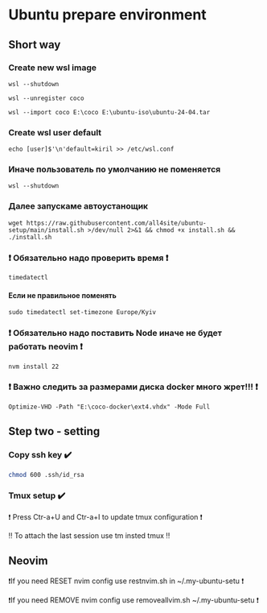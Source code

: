 # Ubuntu prepare environment
## Short way
### Create new wsl image
```
wsl --shutdown
```
```
wsl --unregister coco
```
```
wsl --import coco E:\coco E:\ubuntu-iso\ubuntu-24-04.tar
```
### Create wsl user default
```
echo [user]$'\n'default=kiril >> /etc/wsl.conf
```
### Иначе пользователь по умолчанию не поменяется
```
wsl --shutdown
```
### Далее запускаме автоустанощик
```
wget https://raw.githubusercontent.com/all4site/ubuntu-setup/main/install.sh >/dev/null 2>&1 && chmod +x install.sh && ./install.sh 
```
### :exclamation: Обязательно надо проверить время :exclamation:
```
timedatectl
```
#### Если не правильное поменять
```
sudo timedatectl set-timezone Europe/Kyiv
```
### :exclamation: Обязательно надо поставить Node иначе не будет работать neovim :exclamation:
```
nvm install 22
```
 ### :exclamation: Важно следить за размерами диска docker много жрет!!! :exclamation:
```
Optimize-VHD -Path "E:\coco-docker\ext4.vhdx" -Mode Full
```
## Step two - setting
### Copy ssh key :heavy_check_mark:
```bash
chmod 600 .ssh/id_rsa
```
### Tmux setup :heavy_check_mark:

:exclamation: Press Ctr-a+U and Ctr-a+I to update tmux configuration :exclamation:

:bangbang: To attach the last session use tm insted tmux :bangbang:
## Neovim

:exclamation:If you need RESET nvim config use restnvim.sh in ~/.my-ubuntu-setu :exclamation:

:exclamation:If you need REMOVE nvim config use removeallvim.sh ~/.my-ubuntu-setu :exclamation:
